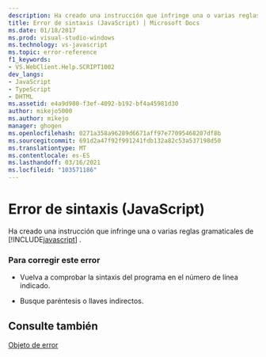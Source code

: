 ```yaml
---
description: Ha creado una instrucción que infringe una o varias reglas gramaticales de JavaScript.
title: Error de sintaxis (JavaScript) | Microsoft Docs
ms.date: 01/18/2017
ms.prod: visual-studio-windows
ms.technology: vs-javascript
ms.topic: error-reference
f1_keywords:
- VS.WebClient.Help.SCRIPT1002
dev_langs:
- JavaScript
- TypeScript
- DHTML
ms.assetid: e4a9d980-f3ef-4092-b192-bf4a45981d30
author: mikejo5000
ms.author: mikejo
manager: ghogen
ms.openlocfilehash: 0271a358a96289d6671aff97e77095468207df8b
ms.sourcegitcommit: 691d2a47f92f991241fdb132a82c53a537198d50
ms.translationtype: MT
ms.contentlocale: es-ES
ms.lasthandoff: 03/16/2021
ms.locfileid: "103571186"
---
```

# <a name="syntax-error-javascript"></a>Error de sintaxis (JavaScript)
Ha creado una instrucción que infringe una o varias reglas gramaticales de [!INCLUDE[javascript](../../javascript/includes/javascript-md.md)] .  
  
### <a name="to-correct-this-error"></a>Para corregir este error  
  
- Vuelva a comprobar la sintaxis del programa en el número de línea indicado.  
  
- Busque paréntesis o llaves indirectos.  
  
## <a name="see-also"></a>Consulte también  
 [Objeto de error](https://developer.mozilla.org/docs/Web/JavaScript/Reference/Global_Objects/Error)
